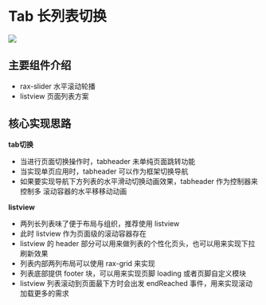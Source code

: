 # Tab 长列表切换

![](https://gw.alicdn.com/tps/TB1ZNSJOVXXXXXMXpXXXXXXXXXX-716-352.png)

## 主要组件介绍

* rax-slider 水平滚动轮播
* listview 页面列表方案

## 核心实现思路

**tab切换**

* 当进行页面切换操作时，tabheader 未单纯页面跳转功能
* 当实现单页应用时，tabheader 可以作为框架切换导航
* 如果要实现导航下方列表的水平滑动切换动画效果，tabheader 作为控制器来控制多 滚动容器的水平移移动动画 

**listview**

* 两列长列表味了便于布局与组织，推荐使用 listview
* 此时 listview 作为页面级的滚动容器存在
* listview 的 header 部分可以用来做列表的个性化页头，也可以用来实现下拉刷新效果
* 列表内部两列布局可以使用 rax-grid 来实现
* 列表底部提供 footer 块，可以用来实现页脚 loading 或者页脚自定义模块
* listview 列表滚动到页面最下方时会出发 endReached 事件，用来实现滚动加载更多的需求
